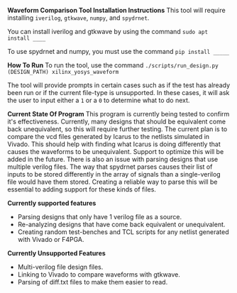 **Waveform Comparison Tool Installation Instructions**
This tool will require installing `iverilog`, `gtkwave`, `numpy`, and `spydrnet`.

You can install iverilog and gtkwave by using the command `sudo apt install ____`

To use spydrnet and numpy, you must use the command `pip install _____`

**How To Run**
To run the tool, use the command `./scripts/run_design.py (DESIGN_PATH) xilinx_yosys_waveform`

The tool will provide prompts in certain cases such as if the test has already been run or if the current file-type is unsupported.
In these cases, it will ask the user to input either a `1` or a `0` to determine what to do next.

**Current State Of Program**
This program is currently being tested to confirm it's effectiveness. Currently, many designs that should be equivalent come back
unequivalent, so this will require further testing. The current plan is to compare the vcd files generated by Icarus to the 
netlists simulated in Vivado. This should help with finding what Icarus is doing differently that causes the waveforms to be unequivalent.
Support to optimize this will be added in the future. 
There is also an issue with parsing designs that use multiple verilog files. The way that spydrnet parses causes their list of inputs to be
stored differently in the array of signals than a single-verilog file would have them stored. Creating a reliable way to parse this will be
essential to adding support for these kinds of files.

**Currently supported features**
* Parsing designs that only have 1 verilog file as a source.
* Re-analyzing designs that have come back equivalent or unequivalent.
* Creating random test-benches and TCL scripts for any netlist generated with Vivado or F4PGA.

**Currently Unsupported Features**
* Multi-verilog file design files.
* Linking to Vivado to compare waveforms with gtkwave.
* Parsing of diff.txt files to make them easier to read.




